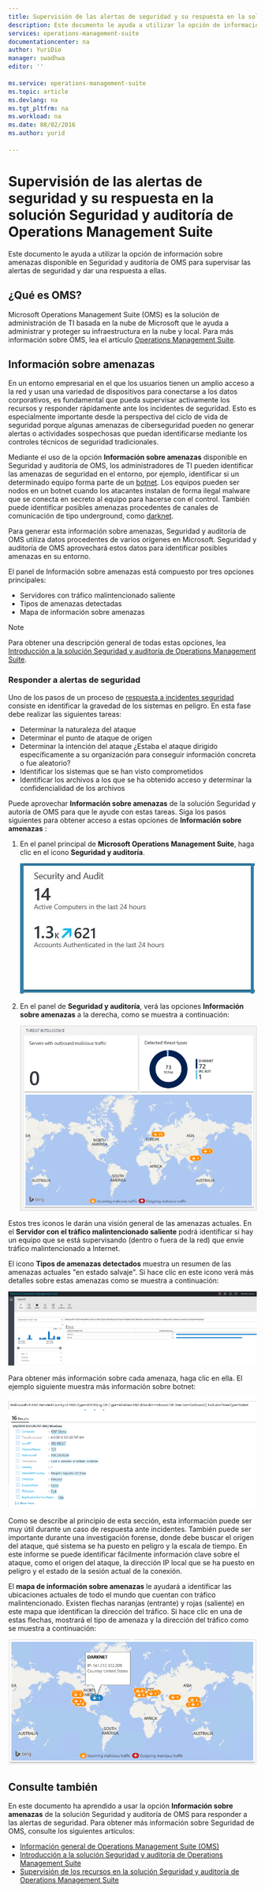 ```yaml
---
title: Supervisión de las alertas de seguridad y su respuesta en la solución Seguridad y auditoría de Operations Management Suite | Microsoft Docs
description: Este documento le ayuda a utilizar la opción de información sobre amenazas disponible en Seguridad y auditoría de OMS para supervisar las alertas de seguridad y dar una respuesta a ellas.
services: operations-management-suite
documentationcenter: na
author: YuriDio
manager: swadhwa
editor: ''

ms.service: operations-management-suite
ms.topic: article
ms.devlang: na
ms.tgt_pltfrm: na
ms.workload: na
ms.date: 08/02/2016
ms.author: yurid

---
```

# <a name="monitoring-and-responding-to-security-alerts-in-operations-management-suite-security-and-audit-solution"></a>Supervisión de las alertas de seguridad y su respuesta en la solución Seguridad y auditoría de Operations Management Suite
Este documento le ayuda a utilizar la opción de información sobre amenazas disponible en Seguridad y auditoría de OMS para supervisar las alertas de seguridad y dar una respuesta a ellas.

## <a name="what-is-oms?"></a>¿Qué es OMS?
Microsoft Operations Management Suite (OMS) es la solución de administración de TI basada en la nube de Microsoft que le ayuda a administrar y proteger su infraestructura en la nube y local. Para más información sobre OMS, lea el artículo [Operations Management Suite](https://technet.microsoft.com/library/mt484091.aspx).

## <a name="threat-intelligence"></a>Información sobre amenazas
En un entorno empresarial en el que los usuarios tienen un amplio acceso a la red y usan una variedad de dispositivos para conectarse a los datos corporativos, es fundamental que pueda supervisar activamente los recursos y responder rápidamente ante los incidentes de seguridad. Esto es especialmente importante desde la perspectiva del ciclo de vida de seguridad porque algunas amenazas de ciberseguridad pueden no generar alertas o actividades sospechosas que puedan identificarse mediante los controles técnicos de seguridad tradicionales. 

Mediante el uso de la opción **Información sobre amenazas** disponible en Seguridad y auditoría de OMS, los administradores de TI pueden identificar las amenazas de seguridad en el entorno, por ejemplo, identificar si un determinado equipo forma parte de un [botnet](https://www.microsoft.com/security/sir/story/default.aspx#!botnetsection). Los equipos pueden ser nodos en un botnet cuando los atacantes instalan de forma ilegal malware que se conecta en secreto al equipo para hacerse con el control. También puede identificar posibles amenazas procedentes de canales de comunicación de tipo underground, como [darknet](https://www.microsoft.com/security/sir/story/default.aspx#!botnetsection_honeypots_darkents). 

Para generar esta información sobre amenazas, Seguridad y auditoría de OMS utiliza datos procedentes de varios orígenes en Microsoft. Seguridad y auditoría de OMS aprovechará estos datos para identificar posibles amenazas en su entorno.

El panel de Información sobre amenazas está compuesto por tres opciones principales:

* Servidores con tráfico malintencionado saliente
* Tipos de amenazas detectadas
* Mapa de información sobre amenazas

> [!NOTE]
> Para obtener una descripción general de todas estas opciones, lea [Introducción a la solución Seguridad y auditoría de Operations Management Suite](oms-security-getting-started.md).
> 
> 

### <a name="responding-to-security-alerts"></a>Responder a alertas de seguridad
Uno de los pasos de un proceso de [respuesta a incidentes seguridad](https://technet.microsoft.com/library/cc512623.aspx) consiste en identificar la gravedad de los sistemas en peligro. En esta fase debe realizar las siguientes tareas:

* Determinar la naturaleza del ataque
* Determinar el punto de ataque de origen
* Determinar la intención del ataque ¿Estaba el ataque dirigido específicamente a su organización para conseguir información concreta o fue aleatorio?
* Identificar los sistemas que se han visto comprometidos
* Identificar los archivos a los que se ha obtenido acceso y determinar la confidencialidad de los archivos

Puede aprovechar **Información sobre amenazas** de la solución Seguridad y autoría de OMS para que le ayude con estas tareas. Siga los pasos siguientes para obtener acceso a estas opciones de **Información sobre amenazas** :

1. En el panel principal de **Microsoft Operations Management Suite**, haga clic en el icono **Seguridad y auditoría**.
   
    ![Seguridad y auditoría](./media/oms-security-responding-alerts/oms-security-responding-alerts-fig1.png)
2. En el panel de **Seguridad y auditoría**, verá las opciones **Información sobre amenazas** a la derecha, como se muestra a continuación:
   
    ![Información sobre amenazas](./media/oms-security-responding-alerts/oms-security-responding-alerts-fig2-ga.png)

Estos tres iconos le darán una visión general de las amenazas actuales. En el **Servidor con el tráfico malintencionado saliente** podrá identificar si hay un equipo que se está supervisando (dentro o fuera de la red) que envíe tráfico malintencionado a Internet. 

El icono **Tipos de amenazas detectados** muestra un resumen de las amenazas actuales "en estado salvaje". Si hace clic en este icono verá más detalles sobre estas amenazas como se muestra a continuación:

![Tipos de amenazas detectadas](./media/oms-security-responding-alerts/oms-security-responding-alerts-fig3.png)

Para obtener más información sobre cada amenaza, haga clic en ella. El ejemplo siguiente muestra más información sobre botnet:

![más información sobre una amenaza](./media/oms-security-responding-alerts/oms-security-responding-alerts-fig4.png)

Como se describe al principio de esta sección, esta información puede ser muy útil durante un caso de respuesta ante incidentes. También puede ser importante durante una investigación forense, donde debe buscar el origen del ataque, qué sistema se ha puesto en peligro y la escala de tiempo. En este informe se puede identificar fácilmente información clave sobre el ataque, como el origen del ataque, la dirección IP local que se ha puesto en peligro y el estado de la sesión actual de la conexión. 

El **mapa de información sobre amenazas** le ayudará a identificar las ubicaciones actuales de todo el mundo que cuentan con tráfico malintencionado. Existen flechas naranjas (entrante) y rojas (saliente) en este mapa que identifican la dirección del tráfico. Si hace clic en una de estas flechas, mostrará el tipo de amenaza y la dirección del tráfico como se muestra a continuación:

![mapa de información sobre amenazas](./media/oms-security-responding-alerts/oms-security-responding-alerts-fig5.png)

## <a name="see-also"></a>Consulte también
En este documento ha aprendido a usar la opción **Información sobre amenazas** de la solución Seguridad y auditoría de OMS para responder a las alertas de seguridad. Para obtener más información sobre Seguridad de OMS, consulte los siguientes artículos:

* [Información general de Operations Management Suite (OMS)](operations-management-suite-overview.md)
* [Introducción a la solución Seguridad y auditoría de Operations Management Suite](oms-security-getting-started.md)
* [Supervisión de los recursos en la solución Seguridad y auditoría de Operations Management Suite](oms-security-monitoring-resources.md)

<!--HONumber=Oct16_HO2-->


